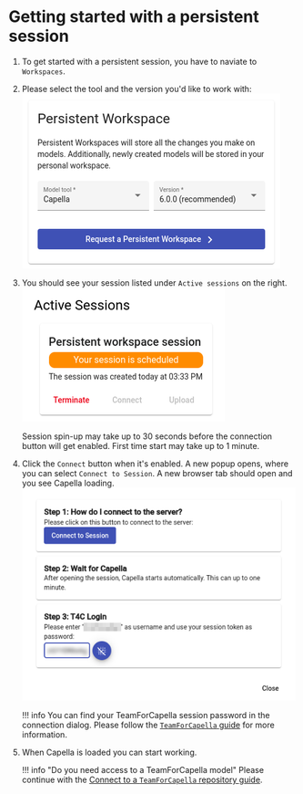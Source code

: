 <!--
 ~ SPDX-FileCopyrightText: Copyright DB Netz AG and the capella-collab-manager contributors
 ~ SPDX-License-Identifier: Apache-2.0
 -->

# Getting started with a persistent session

1. To get started with a persistent session, you have to naviate to `Workspaces`.
2. Please select the tool and the version you'd like to work with:
    ![Request a persistent session](screenshots/request-session.png)
3. You should see your session listed under `Active sessions` on the right.
    ![Active sessions](screenshots/active-sessions.png)

    Session spin-up may take up to 30 seconds before the connection button will get enabled. First time start may take up to 1 minute.

4. Click the `Connect` button when it's enabled. A new popup opens, where you can select `Connect to Session`. A new browser tab should open and you see Capella loading.
    ![Connect to session](screenshots/connect-to-session.png)

    !!! info
        You can find your TeamForCapella session password in the connection dialog. Please follow the [`TeamForCapella` guide](../flows/t4c.md) for more information.

5. When Capella is loaded you can start working.

    !!! info "Do you need access to a TeamForCapella model"
        Please continue with the [Connect to a `TeamForCapella` repository guide](../flows/t4c.md).

